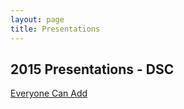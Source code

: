 ```yaml
---
layout: page
title: Presentations
---
```



## 2015 Presentations - DSC
[Everyone Can Add](/EveryoneCanAdd.pptx)
